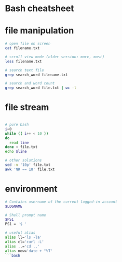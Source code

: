# Bash cheatsheet

# file manipulation

```bash  
# open file on screen
cat filename.txt

# scroll view mode (older version: more, most)
less filename.txt 

# search text file
grep search_word filename.txt

# search and word count
grep search_word file.txt | wc -l
```

# file stream

```bash  

# pure bash
i=0
while (( i++ < 10 ))
do
  read line
done < file.txt
echo $line

# other solutions
sed -n '10p' file.txt
awk 'NR == 10' file.txt

```

# environment

```bash  
# Contains username of the current logged-in account
$LOGNAME

# Shell prompt name
$PS1
PS1 = '$ '

# useful alias
alias ll='ls -la'
alias cl='curl -L'
alias ..='cd ..'
alias now='date + "%T'
```bash